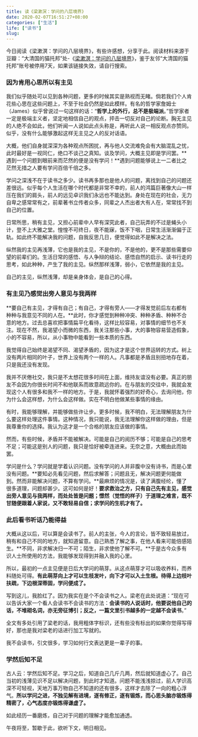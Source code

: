 ```yaml
---
title: 读《梁漱溟：学问的八层境界》
date: 2020-02-07T16:51:27+08:00
categories: ["生活"]
life: ["读书"]
slug: 
---
```


今日阅读《梁漱溟：学问的八层境界》，有些许感想，分享于此。阅读材料来源于豆瓣：“大清国的猫托邦”处-《[梁漱溟：学问的八层境界](https://www.douban.com/note/742793408/)》，鉴于友邻“大清国的猫托邦”账号被停用7天，如果该链接失效，请自行搜索。

### 因为肯用心思所以有主见

我们似乎随处可以见到各种问题，更多的时候其实是熟视而无睹。倘若我们个人肯花些心思在这些问题上，不至于社会仍然是如此模样。有名的哲学家詹姆士（James）似乎曾说过一句这样的话：“**哲学上的外行，总不是极端派**。”哲学家者一定是极端主义者，坚定地相信自己的观点，抨击一切反对自己的论断。胸无主见的人绝不会如此，他们听闻一人说如此点头称是，再听此人说一相反观点亦赞同。似乎，没有什么能够激起这样无主见之人的反对话语。

大概，他们自身就深深为各种观点所困扰，再与他人交流难免会有大脑混乱之忧，此时最好是一视同仁，绝口不谈己之真知。谈及学问，大概主见即是学问罢。**遇到一个问题到眼前来而茫然的便是没有学问！**遇到问题能够说上一二者比之茫然无措之人要有学问百倍千倍之多。

学问之深浅不在于读书之多少。读书再多那也是他人的问题，离找到自己的问题还差很远。似乎每个人生活在哪个时代都是非常不幸的，前人的鸿篇巨著像大山一样压在我们的肩头，前人的远见卓识我们永远也不能达到。身处在现在的社会，无力自卑之感常常有之，前辈著书立传者众多，同辈之人杰出者大有人在，常常找不到自己的位置。

日常所思，稍有主见，又担心前辈中人早有深究此者，自己玩弄的不过是蝇头小计，登不上大雅之堂。惶惶不可终日，夜不能寐，饭不下咽，日常生活渐渐偏于正轨。如此终不能解决我的问题，自我反思几日，便觉得如此不是解决之法。

纵然我的主见再浅薄，它也是我的主见，不是你的，不是他的，更不是那些需要仰望的前辈们的。生活日常的感悟、与人争辩的结论、感悟自然的启示、读书行走的思考，如此种种，产生了我的主见。纵然那样浅薄，弱小，它依然是我的主见。

自己的主见，纵然浅薄，却是亲身体会，是自己的心得。

### 有主见乃感觉出旁人意见与我两样

**要自己有主见，才得有自己；有自己，才得有旁人——才得发觉前后左右都有种种与我意见不同的人在。**此时，你才感觉到种种冲突、种种矛盾、种种不合意的地方。过去总喜欢把事情扁平化看待，这样比较容易，对事情的细节也不关注。现在不然，我渴望小而微的东西，我关注那些小事，大的事物容易营造假象，小的不容易，所以，从小事物中能看到一些本质的东西。

我觉得自己始终是渴望不同、渴望矛盾的，因为这才是这个世界运转的方式。树上没有两片相同的叶子，世界上没有两个一样的人。凡事都是矛盾且别扭地存在着，只是我还没有发现。

我并不厌倦社交，我只是不太想花很多时间在上面，维持友谊没有必要。真正的朋友不会因为你很长时间不和他联系而故意疏远你的。在与朋友的交往中，我就会发现这个人有很多和我不一样的地方。于是，我就怀着强烈的好奇心，去询问他，你为什么会这样想，为什么会这样做。实在不明白他做某些事情的缘由。

有时，我能够理解，并能够做些许让步。更多时候，我不明白，无法理解朋友为什么要这样处理这件事情。这种情况，我只能说，我无法理解你这样做的理由，但是我尊重你的选择。我认为这才是一个合格的朋友应该做的事情。

然而，有些时候，矛盾并不能被解决。可能是自己的阅历不够；可能是自己的思考不足；可能这是别人的问题，我只是恰好被牵连进来。无奈之意，大概由此而始罢。

学问是什么？学问就是学着认识问题。没有学问的人并非腹中没有诗书，而是心里没有问题。**要知必先看见问题，然后求解答；问题且无，解决问题更何能做到。然而非能解决问题，不算有学问。**最麻烦的情况是，读了满腹经纶，懂了很多道理，问题却甚少。这可如何是好！**要求救治之方，只有自己先有主见，感觉出旁人意见与我两样，而处处皆是问题；憬然（觉悟的样子）于道理之难言，既不甘随便跟着人家说，又不敢轻易自信；求学问的生机才有了。**

### 此后看书听话乃能得益

大概从这以后，可以算是会读书了。前人的主张，今人的言论，皆不致轻易放过，稍有和自己不同的地方，就知道留意。自己熟悉了解之事，在他人看来可能倍感陌生。**不同，非求解决归一不可；陌生，非求使他了解不可。**于是古今众多有识人士所使用的方法，我能够发现得到并融入我的心里。

所以，最初的一点主见便是日后大学问的萌芽。从这点萌芽才可以吸收养料，而养料随处可得。**有此萌芽向上才可以生枝发叶，向下才可以入土生根。待得上边枝叶扶疏，下边根深蒂固，学问便成了。**

写到这儿，我脸红了。因为我实在是个不会读书之人。梁老在此处说道：“现在可以告诉大家一个看人会读书不会读书的方法：**会读书的人说话时，他要说他自己的话，不堆砌名词，亦无旁征博引；反之，一篇文里引书越多的一定越不会读书**。”

全文有多处引用了梁老的话，我用粗体字标识，还有些没有标出的如果你觉得写得好，那也是我对梁老的话进行加工写就的。

我不会读书，引文很多，学习如何行文表达更是一辈子的事。

### 学然后知不足

古人云：学然后知不足。学习之后，知道自己几斤几两，然后就知道虚心了。自己当初的浅薄见识不足以解决问题，到此时才知道。问题不能浅浅掠过，前人学识高深不可轻视，天地万事万物自己不知道的还有很多，这样才去除了一向的粗心浮气。**所以学问之进，不独见解有进境，逐有修正，逐有锻炼，而心思头脑亦锻炼得精密了，心气态度亦锻炼得谦虚了。**

如此经历一番磨炼，自己对于问题的理解才能愈加通透。

午夜将至，暂歇于此，欲听下文，明日相见。